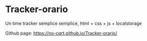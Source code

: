 # Tracker-orario
Un time tracker semplice semplice, html + css + js + localstorage

Github page: https://no-cqrt.github.io/Tracker-orario/
